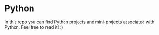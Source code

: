 # Python
In this repo you can find Python projects and mini-projects associated with Python. Feel free to read it! :)
